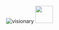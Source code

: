 ![visionary](https://user-images.githubusercontent.com/67503435/95449992-3507c700-0983-11eb-9b99-b8a5202ce40b.jpg)
<img src="https://user-images.githubusercontent.com/67503435/95449992-3507c700-0983-11eb-9b99-b8a5202ce40b.jpg" width="48">
